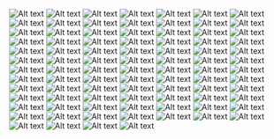 ![Alt text](Wtemp_Timeseries.png) ![Alt text](albedo_Scatterplot.png) ![Alt text](albedo_Timeseries.png) ![Alt text](BattVolt_Scatterplot.png) ![Alt text](BattVolt_Timeseries.png) ![Alt text](C_CO2_Scatterplot.png) ![Alt text](C_CO2_Timeseries.png) ![Alt text](C_H2O_Scatterplot.png) ![Alt text](C_H2O_Timeseries.png) ![Alt text](clear_Scatterplot.png) ![Alt text](clear_Timeseries.png) ![Alt text](Cn2_Scatterplot.png) ![Alt text](Cn2_Timeseries.png) ![Alt text](contamination_Scatterplot.png) ![Alt text](contamination_Timeseries.png) ![Alt text](Demod_Scatterplot.png) ![Alt text](Demod_Timeseries.png) ![Alt text](DeviceTemp_Scatterplot.png) ![Alt text](DeviceTemp_Timeseries.png) ![Alt text](dir_Scatterplot.png) ![Alt text](dir_Timeseries.png) ![Alt text](F_CO2_Scatterplot.png) ![Alt text](F_CO2_Timeseries.png) ![Alt text](Kdiff_Timeseries.png) ![Alt text](Kdn_Scatterplot.png) ![Alt text](Kdn_Timeseries.png) ![Alt text](Kup_Scatterplot.png) ![Alt text](Kup_Timeseries.png) ![Alt text](Ldn_Scatterplot.png) ![Alt text](Ldn_Timeseries.png) ![Alt text](Lup_Scatterplot.png) ![Alt text](Lup_Timeseries.png) ![Alt text](PAR_umol_Scatterplot.png) ![Alt text](PAR_umol_Timeseries.png) ![Alt text](PAR_W_Scatterplot.png) ![Alt text](PAR_W_Timeseries.png) ![Alt text](press_Scatterplot.png) ![Alt text](press_Timeseries.png) ![Alt text](pulse_Scatterplot.png) ![Alt text](pulse_Timeseries.png) ![Alt text](Q_E_Scatterplot.png) ![Alt text](Q_E_Timeseries.png) ![Alt text](Q_H_Scatterplot.png) ![Alt text](Q_H_Timeseries.png) ![Alt text](Qstar_Scatterplot.png) ![Alt text](Qstar_Timeseries.png) ![Alt text](R_acc_Scatterplot.png) ![Alt text](R_acc_Timeseries.png) ![Alt text](rain_acc_Scatterplot.png) ![Alt text](rain_acc_Timeseries.png) ![Alt text](receiver_Scatterplot.png) ![Alt text](receiver_Timeseries.png) ![Alt text](RH_indoor_Scatterplot.png) ![Alt text](RH_indoor_Timeseries.png) ![Alt text](RH_Scatterplot.png) ![Alt text](RH_Timeseries.png) ![Alt text](RR_Scatterplot.png) ![Alt text](RR_Timeseries.png) ![Alt text](Soil_Moist_Scatterplot.png) ![Alt text](Soil_Moist_Timeseries.png) ![Alt text](Soil_Temp_Scatterplot.png) ![Alt text](Soil_Temp_Timeseries.png) ![Alt text](T_Chip_Scatterplot.png) ![Alt text](T_Chip_Timeseries.png) ![Alt text](Tair_indoor_Scatterplot.png) ![Alt text](Tair_indoor_Timeseries.png) ![Alt text](Tair_Omega_T_Scatterplot.png) ![Alt text](Tair_Omega_T_Timeseries.png) ![Alt text](Tair_Scatterplot.png) ![Alt text](Tair_Timeseries.png) ![Alt text](transmission_Scatterplot.png) ![Alt text](transmission_Timeseries.png) ![Alt text](Tsfc_Scatterplot.png) ![Alt text](Tsfc_Timeseries.png) ![Alt text](Twater_Scatterplot.png) ![Alt text](Twater_Timeseries.png) ![Alt text](UVA_umol_Scatterplot.png) ![Alt text](UVA_umol_Timeseries.png) ![Alt text](UVA_W_Scatterplot.png) ![Alt text](UVA_W_Timeseries.png) ![Alt text](UVB_umol_Scatterplot.png) ![Alt text](UVB_umol_Timeseries.png) ![Alt text](UVB_W_Scatterplot.png) ![Alt text](UVB_W_Timeseries.png) ![Alt text](vis_z_Scatterplot.png) ![Alt text](vis_z_Timeseries.png) ![Alt text](WS_Scatterplot.png) ![Alt text](WS_Timeseries.png)